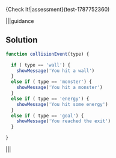 
{Check It!|assessment}(test-1787752360)

|||guidance
## Solution
```javascript
function collisionEvent(type) {

  if ( type == 'wall') {
    showMessage('You hit a wall')
  }
  else if ( type == 'monster') {
    showMessage('You hit a monster')
  }
  else if ( type == 'energy') {
    showMessage('You hit some energy')
  }
  else if ( type == 'goal') {
    showMessage('You reached the exit')
  }

}
```
|||